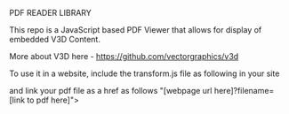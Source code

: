 PDF READER LIBRARY

This repo is a JavaScript based PDF Viewer that allows for display of embedded V3D Content. 

More about V3D here - https://github.com/vectorgraphics/v3d

To use it in a website, include the transform.js file as following in your site    
<script defer src="https://sean-madu.github.io/PDF_ReaderLib/dist/transform.js"></script>

and link your pdf file as a href as follows
"[webpage url here]?filename=[link to pdf here]">
